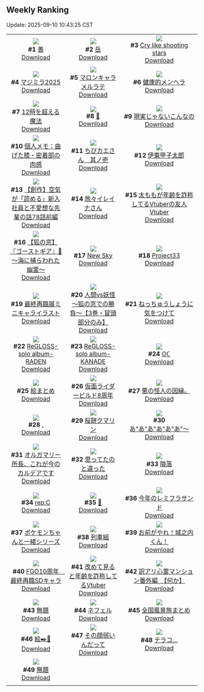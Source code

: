 ## Weekly Ranking
Update: 2025-09-10 10:43:25 CST

|      |      |      |
| :----: | :----: | :----: |
| ![](https://i.pixiv.re/c/240x480/img-master/img/2025/09/03/22/55/40/134678757_p0_master1200.jpg)<br>**#1** [善](https://www.pixiv.net/artworks/134678757)<br>[Download](https://i.pixiv.re/img-original/img/2025/09/03/22/55/40/134678757_p0.jpg) | ![](https://i.pixiv.re/c/240x480/img-master/img/2025/09/03/01/58/24/134649323_p0_master1200.jpg)<br>**#2** [岳](https://www.pixiv.net/artworks/134649323)<br>[Download](https://i.pixiv.re/img-original/img/2025/09/03/01/58/24/134649323_p0.jpg) | ![](https://i.pixiv.re/c/240x480/img-master/img/2025/09/04/03/28/17/134687715_p0_master1200.jpg)<br>**#3** [Cry like shooting stars](https://www.pixiv.net/artworks/134687715)<br>[Download](https://i.pixiv.re/img-original/img/2025/09/04/03/28/17/134687715_p0.jpg) |
| ![](https://i.pixiv.re/c/240x480/img-master/img/2025/09/03/23/05/46/134679255_p0_master1200.jpg)<br>**#4** [マジミラ2025](https://www.pixiv.net/artworks/134679255)<br>[Download](https://i.pixiv.re/img-original/img/2025/09/03/23/05/46/134679255_p0.jpg) | ![](https://i.pixiv.re/c/240x480/img-master/img/2025/09/03/20/30/02/134672260_p0_master1200.jpg)<br>**#5** [マロンキャラメルラテ](https://www.pixiv.net/artworks/134672260)<br>[Download](https://i.pixiv.re/img-original/img/2025/09/03/20/30/02/134672260_p0.png) | ![](https://i.pixiv.re/c/240x480/img-master/img/2025/09/03/00/00/18/134645075_p0_master1200.jpg)<br>**#6** [健康的メンヘラ](https://www.pixiv.net/artworks/134645075)<br>[Download](https://i.pixiv.re/img-original/img/2025/09/03/00/00/18/134645075_p0.jpg) |
| ![](https://i.pixiv.re/c/240x480/img-master/img/2025/09/03/00/00/13/134645022_p0_master1200.jpg)<br>**#7** [12時を超える魔法](https://www.pixiv.net/artworks/134645022)<br>[Download](https://i.pixiv.re/img-original/img/2025/09/03/00/00/13/134645022_p0.jpg) | ![](https://i.pixiv.re/c/240x480/img-master/img/2025/09/03/00/00/10/134644998_p0_master1200.jpg)<br>**#8** [💙](https://www.pixiv.net/artworks/134644998)<br>[Download](https://i.pixiv.re/img-original/img/2025/09/03/00/00/10/134644998_p0.png) | ![](https://i.pixiv.re/c/240x480/img-master/img/2025/09/03/00/18/29/134646188_p0_master1200.jpg)<br>**#9** [現実じゃないこんなの](https://www.pixiv.net/artworks/134646188)<br>[Download](https://i.pixiv.re/img-original/img/2025/09/03/00/18/29/134646188_p0.png) |
| ![](https://i.pixiv.re/c/240x480/img-master/img/2025/09/02/06/00/07/134616548_p0_master1200.jpg)<br>**#10** [個人メモ：曲げた膝・密着部の肉感](https://www.pixiv.net/artworks/134616548)<br>[Download](https://i.pixiv.re/img-original/img/2025/09/02/06/00/07/134616548_p0.jpg) | ![](https://i.pixiv.re/c/240x480/img-master/img/2025/09/03/20/23/27/134672013_p0_master1200.jpg)<br>**#11** [ちびカエさん　其ノ壱](https://www.pixiv.net/artworks/134672013)<br>[Download](https://i.pixiv.re/img-original/img/2025/09/03/20/23/27/134672013_p0.jpg) | ![](https://i.pixiv.re/c/240x480/img-master/img/2025/09/04/00/00/21/134681741_p0_master1200.jpg)<br>**#12** [伊東甲子太郎](https://www.pixiv.net/artworks/134681741)<br>[Download](https://i.pixiv.re/img-original/img/2025/09/04/00/00/21/134681741_p0.jpg) |
| ![](https://i.pixiv.re/c/240x480/img-master/img/2025/09/04/18/14/56/134703370_p0_master1200.jpg)<br>**#13** [【創作】空気が「読める」新入社員と不愛想な先輩の話78話前編](https://www.pixiv.net/artworks/134703370)<br>[Download](https://i.pixiv.re/img-original/img/2025/09/04/18/14/56/134703370_p0.jpg) | ![](https://i.pixiv.re/c/240x480/img-master/img/2025/09/02/00/02/38/134608654_p0_master1200.jpg)<br>**#14** [旅々イレイナさん](https://www.pixiv.net/artworks/134608654)<br>[Download](https://i.pixiv.re/img-original/img/2025/09/02/00/02/38/134608654_p0.png) | ![](https://i.pixiv.re/c/240x480/img-master/img/2025/09/03/21/14/11/134674249_p0_master1200.jpg)<br>**#15** [太ももが年齢を詐称してるVtuberの友人Vtuber](https://www.pixiv.net/artworks/134674249)<br>[Download](https://i.pixiv.re/img-original/img/2025/09/03/21/14/11/134674249_p0.jpg) |
| ![](https://i.pixiv.re/c/240x480/img-master/img/2025/09/02/18/02/01/134630378_p0_master1200.jpg)<br>**#16** [【狐の窓】 『ゴーストギア』🌊 ～海に捕らわれた幽霊～](https://www.pixiv.net/artworks/134630378)<br>[Download](https://i.pixiv.re/img-original/img/2025/09/02/18/02/01/134630378_p0.png) | ![](https://i.pixiv.re/c/240x480/img-master/img/2025/09/03/01/53/41/134649223_p0_master1200.jpg)<br>**#17** [New Sky](https://www.pixiv.net/artworks/134649223)<br>[Download](https://i.pixiv.re/img-original/img/2025/09/03/01/53/41/134649223_p0.jpg) | ![](https://i.pixiv.re/c/240x480/img-master/img/2025/09/03/20/20/40/134671924_p0_master1200.jpg)<br>**#18** [Project33](https://www.pixiv.net/artworks/134671924)<br>[Download](https://i.pixiv.re/img-original/img/2025/09/03/20/20/40/134671924_p0.png) |
| ![](https://i.pixiv.re/c/240x480/img-master/img/2025/09/03/20/01/02/134671153_p0_master1200.jpg)<br>**#19** [最終再臨展ミニキャライラスト](https://www.pixiv.net/artworks/134671153)<br>[Download](https://i.pixiv.re/img-original/img/2025/09/03/20/01/02/134671153_p0.jpg) | ![](https://i.pixiv.re/c/240x480/img-master/img/2025/09/04/18/08/42/134703204_p0_master1200.jpg)<br>**#20** [人間vs妖怪 〜狐の窓での勝負〜【3巻・冒頭部分のみ】](https://www.pixiv.net/artworks/134703204)<br>[Download](https://i.pixiv.re/img-original/img/2025/09/04/18/08/42/134703204_p0.jpg) | ![](https://i.pixiv.re/c/240x480/img-master/img/2025/09/03/00/00/21/134645095_p0_master1200.jpg)<br>**#21** [ねっちゅうしょうに気をつけて](https://www.pixiv.net/artworks/134645095)<br>[Download](https://i.pixiv.re/img-original/img/2025/09/03/00/00/21/134645095_p0.jpg) |
| ![](https://i.pixiv.re/c/240x480/img-master/img/2025/09/02/08/54/22/134619364_p0_master1200.jpg)<br>**#22** [ReGLOSS- solo album-RADEN](https://www.pixiv.net/artworks/134619364)<br>[Download](https://i.pixiv.re/img-original/img/2025/09/02/08/54/22/134619364_p0.jpg) | ![](https://i.pixiv.re/c/240x480/img-master/img/2025/09/03/09/30/28/134656609_p0_master1200.jpg)<br>**#23** [ReGLOSS- solo album-KANADE](https://www.pixiv.net/artworks/134656609)<br>[Download](https://i.pixiv.re/img-original/img/2025/09/03/09/30/28/134656609_p0.jpg) | ![](https://i.pixiv.re/c/240x480/img-master/img/2025/09/03/00/00/06/134644971_p0_master1200.jpg)<br>**#24** [𝕆ℂ](https://www.pixiv.net/artworks/134644971)<br>[Download](https://i.pixiv.re/img-original/img/2025/09/03/00/00/06/134644971_p0.png) |
| ![](https://i.pixiv.re/c/240x480/img-master/img/2025/09/04/18/39/40/134704138_p0_master1200.jpg)<br>**#25** [絵まとめ](https://www.pixiv.net/artworks/134704138)<br>[Download](https://i.pixiv.re/img-original/img/2025/09/04/18/39/40/134704138_p0.jpg) | ![](https://i.pixiv.re/c/240x480/img-master/img/2025/09/03/19/15/35/134669092_p0_master1200.jpg)<br>**#26** [仮面ライダービルド8周年](https://www.pixiv.net/artworks/134669092)<br>[Download](https://i.pixiv.re/img-original/img/2025/09/03/19/15/35/134669092_p0.png) | ![](https://i.pixiv.re/c/240x480/img-master/img/2025/09/03/11/06/10/134657325_p0_master1200.jpg)<br>**#27** [悪の怪人の因縁。](https://www.pixiv.net/artworks/134657325)<br>[Download](https://i.pixiv.re/img-original/img/2025/09/03/11/06/10/134657325_p0.jpg) |
| ![](https://i.pixiv.re/c/240x480/img-master/img/2025/09/03/19/53/55/134670716_p0_master1200.jpg)<br>**#28** [.](https://www.pixiv.net/artworks/134670716)<br>[Download](https://i.pixiv.re/img-original/img/2025/09/03/19/53/55/134670716_p0.jpg) | ![](https://i.pixiv.re/c/240x480/img-master/img/2025/09/03/02/34/50/134650149_p0_master1200.jpg)<br>**#29** [桜餅クマリン](https://www.pixiv.net/artworks/134650149)<br>[Download](https://i.pixiv.re/img-original/img/2025/09/03/02/34/50/134650149_p0.jpg) | ![](https://i.pixiv.re/c/240x480/img-master/img/2025/09/03/12/09/06/134659379_p0_master1200.jpg)<br>**#30** [あ"あ"あ"あ"あ"あ"〜](https://www.pixiv.net/artworks/134659379)<br>[Download](https://i.pixiv.re/img-original/img/2025/09/03/12/09/06/134659379_p0.png) |
| ![](https://i.pixiv.re/c/240x480/img-master/img/2025/09/03/21/32/20/134675039_p0_master1200.jpg)<br>**#31** [オルガマリー所長、これが今のカルデアです](https://www.pixiv.net/artworks/134675039)<br>[Download](https://i.pixiv.re/img-original/img/2025/09/03/21/32/20/134675039_p0.jpg) | ![](https://i.pixiv.re/c/240x480/img-master/img/2025/09/02/00/00/33/134608380_p0_master1200.jpg)<br>**#32** [思ってたのと違った](https://www.pixiv.net/artworks/134608380)<br>[Download](https://i.pixiv.re/img-original/img/2025/09/02/00/00/33/134608380_p0.jpg) | ![](https://i.pixiv.re/c/240x480/img-master/img/2025/09/02/07/30/02/134618041_p0_master1200.jpg)<br>**#33** [隕落](https://www.pixiv.net/artworks/134618041)<br>[Download](https://i.pixiv.re/img-original/img/2025/09/02/07/30/02/134618041_p0.png) |
| ![](https://i.pixiv.re/c/240x480/img-master/img/2025/09/02/01/36/26/134612098_p0_master1200.jpg)<br>**#34** [rep:C](https://www.pixiv.net/artworks/134612098)<br>[Download](https://i.pixiv.re/img-original/img/2025/09/02/01/36/26/134612098_p0.png) | ![](https://i.pixiv.re/c/240x480/img-master/img/2025/09/03/11/43/54/134658692_p0_master1200.jpg)<br>**#35** [🐬](https://www.pixiv.net/artworks/134658692)<br>[Download](https://i.pixiv.re/img-original/img/2025/09/03/11/43/54/134658692_p0.png) | ![](https://i.pixiv.re/c/240x480/img-master/img/2025/09/02/00/30/02/134609890_p0_master1200.jpg)<br>**#36** [今年のレミフラサンド](https://www.pixiv.net/artworks/134609890)<br>[Download](https://i.pixiv.re/img-original/img/2025/09/02/00/30/02/134609890_p0.jpg) |
| ![](https://i.pixiv.re/c/240x480/img-master/img/2025/09/03/10/33/05/134657545_p0_master1200.jpg)<br>**#37** [ポケモンちゃんと一緒シリーズ](https://www.pixiv.net/artworks/134657545)<br>[Download](https://i.pixiv.re/img-original/img/2025/09/03/10/33/05/134657545_p0.png) | ![](https://i.pixiv.re/c/240x480/img-master/img/2025/09/03/00/59/12/134647711_p0_master1200.jpg)<br>**#38** [列車組](https://www.pixiv.net/artworks/134647711)<br>[Download](https://i.pixiv.re/img-original/img/2025/09/03/00/59/12/134647711_p0.jpg) | ![](https://i.pixiv.re/c/240x480/img-master/img/2025/09/03/19/45/36/134670459_p0_master1200.jpg)<br>**#39** [お前がやれ！城之内くん！](https://www.pixiv.net/artworks/134670459)<br>[Download](https://i.pixiv.re/img-original/img/2025/09/03/19/45/36/134670459_p0.png) |
| ![](https://i.pixiv.re/c/240x480/img-master/img/2025/09/03/19/42/25/134670349_p0_master1200.jpg)<br>**#40** [FGO10周年　最終再臨SDキャラ](https://www.pixiv.net/artworks/134670349)<br>[Download](https://i.pixiv.re/img-original/img/2025/09/03/19/42/25/134670349_p0.png) | ![](https://i.pixiv.re/c/240x480/img-master/img/2025/09/02/21/03/09/134637233_p0_master1200.jpg)<br>**#41** [改めて見ると年齢を詐称してるVtuber](https://www.pixiv.net/artworks/134637233)<br>[Download](https://i.pixiv.re/img-original/img/2025/09/02/21/03/09/134637233_p0.png) | ![](https://i.pixiv.re/c/240x480/img-master/img/2025/09/02/12/45/46/134623580_p0_master1200.jpg)<br>**#42** [訳アリ心霊マンション番外編　【何か】](https://www.pixiv.net/artworks/134623580)<br>[Download](https://i.pixiv.re/img-original/img/2025/09/02/12/45/46/134623580_p0.jpg) |
| ![](https://i.pixiv.re/c/240x480/img-master/img/2025/09/03/20/37/57/134672604_p0_master1200.jpg)<br>**#43** [無題](https://www.pixiv.net/artworks/134672604)<br>[Download](https://i.pixiv.re/img-original/img/2025/09/03/20/37/57/134672604_p0.png) | ![](https://i.pixiv.re/c/240x480/img-master/img/2025/09/03/00/52/07/134647493_p0_master1200.jpg)<br>**#44** [ネフェル](https://www.pixiv.net/artworks/134647493)<br>[Download](https://i.pixiv.re/img-original/img/2025/09/03/00/52/07/134647493_p0.jpg) | ![](https://i.pixiv.re/c/240x480/img-master/img/2025/09/03/21/08/38/134674044_p0_master1200.jpg)<br>**#45** [全国風景旅まとめ](https://www.pixiv.net/artworks/134674044)<br>[Download](https://i.pixiv.re/img-original/img/2025/09/03/21/08/38/134674044_p0.jpg) |
| ![](https://i.pixiv.re/c/240x480/img-master/img/2025/09/03/22/33/31/134677899_p0_master1200.jpg)<br>**#46** [絵✒️🥄](https://www.pixiv.net/artworks/134677899)<br>[Download](https://i.pixiv.re/img-original/img/2025/09/03/22/33/31/134677899_p0.png) | ![](https://i.pixiv.re/c/240x480/img-master/img/2025/09/03/20/25/07/134672061_p0_master1200.jpg)<br>**#47** [その顔弱いんだって](https://www.pixiv.net/artworks/134672061)<br>[Download](https://i.pixiv.re/img-original/img/2025/09/03/20/25/07/134672061_p0.jpg) | ![](https://i.pixiv.re/c/240x480/img-master/img/2025/09/03/17/58/39/134666463_p0_master1200.jpg)<br>**#48** [テラコ…](https://www.pixiv.net/artworks/134666463)<br>[Download](https://i.pixiv.re/img-original/img/2025/09/03/17/58/39/134666463_p0.jpg) |
| ![](https://i.pixiv.re/c/240x480/img-master/img/2025/09/04/20/06/07/134707205_p0_master1200.jpg)<br>**#49** [無題](https://www.pixiv.net/artworks/134707205)<br>[Download](https://i.pixiv.re/img-original/img/2025/09/04/20/06/07/134707205_p0.jpg) |
|      |      |
